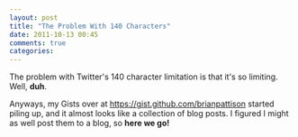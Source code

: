 ```yaml
---
layout: post
title: "The Problem With 140 Characters"
date: 2011-10-13 00:45
comments: true
categories: 
---
```

The problem with Twitter's 140 character limitation is that it's so limiting.
Well, **duh**. 

Anyways, my Gists over at <https://gist.github.com/brianpattison> started piling
up, and it almost looks like a collection of blog posts. I figured I might as well
post them to a blog, so **here we go!**